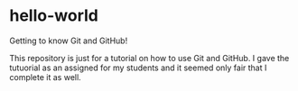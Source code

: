 # hello-world
Getting to know Git and GitHub!

This repository is just for a tutorial on how to use Git and GitHub. I gave the tutuorial as an assigned for my students and it seemed only fair that I complete it as well.
